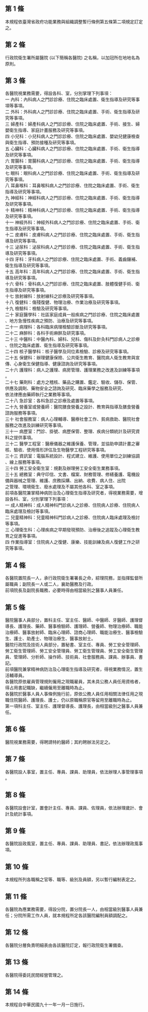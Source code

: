 第 1 條
-------
本規程依臺灣省政府功能業務與組織調整暫行條例第五條第二項規定訂定  
之。

第 2 條
-------
行政院衛生署所屬醫院 (以下簡稱各醫院) 之名稱，以加冠所在地地名為  
原則。

第 3 條
-------
各醫院視業務需要，得設各科、室，分別掌理下列事項：  
一  內科：內科病人之門診診療、住院之臨床處置、衛生指導及研究等事  
    項等事項。  
二  外科：外科病人之門診診療、住院之臨床處置、手術、衛生指導及研  
    究等事項。  
三  婦產科：婦產科病人之門診診療、住院之臨床處置、手術、接生、婦  
    嬰衛生指導、家庭計畫服務及研究等事項。  
四  小兒科：小兒科病人之門診診療、住院之臨床處置、嬰幼兒健康檢查  
    與衛生指導、預防接種及研究等事項。  
五  心臟科：心臟科病人之門診診療、住院之臨床處置、手術、衛生指導  
    及研究等事項。  
六  胃腸科：胃腸科病人之門診診療、住院之臨床處置、手術、衛生指導  
    及研究等事項。  
七  眼科：眼科病人之門診診療、住院之臨床處置、手術、衛生指導及研  
    究等事項。  
八  耳鼻喉科：耳鼻喉科病人之門診診療、住院之臨床處置、手術、衛生  
    指導及研究等事項。  
九  神經科：神經科病人之門診診療、住院之臨床處置、手術、衛生指導  
    及研究等事項。  
十  精神科：精神科病人之門診診療、住院之臨床處置、手術、衛生指導  
    及研究等事項。  
十一  神經外科：神經外科病人之門診診療、住院之臨床處置、手術、衛  
      生指導及研究等事項。  
十二  皮膚科：皮膚科病人之門診診療、住院之臨床處置、手術、衛生指  
      導及研究等事項。  
十三  泌尿科：泌尿科病人之門診診療、住院之臨床處置、手術、衛生指  
      導及研究等事項。  
十四  牙科：牙科病人之門診診療、住院之臨床處置、手術、義齒鑲補、  
      衛生指導及研究等事項。  
十五  高年科：高年科病人之門診診療、住院之臨床處置、手術、衛生指  
      導及研究等事項。  
十六  骨科：骨科病人之門診診療、住院之臨床處置、肢體復健手術、衛  
      生指導及研究等事項。  
十七  放射線科：放射線科之診療及研究等事項。  
十八  復健科：傷殘復健、物理治療、作業治療及研究等事項。  
十九  檢驗科：檢驗及研究等事項。  
二十  家庭醫學科：社區家庭成員一般疾病之門診診療、住院之臨床處置  
      、地方急慢性疾病之預防、治療及研究等事項。  
二十一  病理科：各科臨床病理檢驗診斷及研究等事項。  
二十二  麻醉科：各科手術麻醉及研究事項。  
二十三  中醫科：中醫內科、婦科、兒科、傷科及針灸科門診病人之診療  
        、住院之臨床處置、衛生指導及研究等事項。  
二十四  核子醫學科：核子醫學及同位素檢驗、診療及研究等事項。  
二十五  保健科：辦理健康保險、公共衛生教育、醫院病人衛生教育與宣  
        傳、心身衛生保健指導、健康諮詢及研究等事項。  
二十六  護理科：病人之護理、病房管理、護理業務之改進及訓練等事項  
        。  
二十七  藥劑科：處方之稽核、藥品之購置、鑑定、驗收、儲存、保管、  
        供應及調劑、藥物安全之諮詢及研究、臨床藥學之服務及研究、  
        依法律應由藥師執行之業務等事項。  
二十八  急診室：各枓急診之診療及處置等事項。  
二十九  營養室或營養師：醫院膳食營養之設計、教育與指導及膳食營養  
        諮詢服務等事項。  
三十  社會服務室：病人心理輔導、醫療社會工作、貧病救助、醫院社會  
      服務之改進及訓練研究等事項。  
三十一  病歷室：門診、掛號、病歷保管、整理、疾病分類統計及研究資  
        料之提供事項。  
三十二  醫學工程室：醫療儀器之維護保養、管理，並協助申請計畫之審  
        核、驗收、使用情形評估及生物醫學工程研究等事項。  
三十三  資訊室：電腦系統設計、程式建立、維護、使用單位之訓練協調  
        、線上服務等事項。  
三十四  勞工安全衛生室：規劃及辦理勞工安全衛生業務事項。  
三十五  總務室：典守印信、文書、檔案、財務管理、修繕養護、電機設  
        備與器械之管理、維護、庶務採購、出納、收費、病人住、出院  
        之管理、環境衛生、廢水處理及不屬其他各科、室之事項。  
前項各醫院兼掌精神病防治及心理衛生指導及研究者，得視業務需要，增  
設各科、室，分別掌理下列事項：  
一  成人精神科：成人精神科門診病人之診療、住院病人診療、住院病人  
    臨床處理及檢討等事項。  
二  兒童精神科：兒童精神科門診病人之診療、住院病人臨床處理及檢討  
    等事項。  
三  心理衛生科：心理疾病之早期發現預防、治療後之追蹤及心理衛生教  
    育之促進等事項。  
四  作業指導室：住院病人之復健、康樂、技能訓練及病人復健工作之研  
    究等事項。

第 4 條
-------
各醫院置院長一人，承行政院衛生署署長之命，綜理院務，並指揮監督所  
屬職員；副院長一人或二人，襄助醫務及行政。  
前項院長及副院長職務，必要時得由相當級別之醫事人員兼任。

第 5 條
-------
醫院醫事人員部分，置科主任、室主任、醫師、中醫師、牙醫師、護理督  
導長、護理長、藥師、醫事檢驗師、護理師、營養師、物理治療師、職能  
治療師、醫事放射師、臨床心理師、諮商心理師、職能治療生、醫事檢驗  
生、護士、助產士、物理治療生、醫事放射士。  
醫院行政院及技術人員部分，置秘書、室主任、專員、勞工安全管理師、  
勞工衛生管理師、勞工安全管理員、勞工衛生管理員、勞工安全衛生管理  
員、管理師、分析師、操作師、技術員、社會服務員、課員、辦事員、書  
記。  
前項醫院兼掌精神病防治及心理衛生指導及研究者，得視業務情況，置生  
活輔導員。  
各醫院原依雇員管理規則僱用之現職雇員，其未具公務人員任用資格者，  
得占用書記職缺，繼續僱用至離職時為止。  
各醫院於醫事人員人事條例施行前，原依公務人員任用相關法律任用之現  
職住院醫師、護理長、護士，仍以原職稱原官等留用至離職時為止。  
第一項科主任、室主任、護理督導長、護理長，由相當級別之醫事人員兼  
任。

第 6 條
-------
醫院視業務需要，得聘請特約醫師；其約聘辦法另定之。

第 7 條
-------
各醫院設人事室，置主任、專員、課員、助理員，依法辦理人事管理事項  
。

第 8 條
-------
各醫院設會計室，置會計主任、專員、課員、佐理員，依法辦理歲計、會  
計及統計事項。

第 9 條
-------
各醫院設政風室，置主任、專員、課員、助理員、書記，依法辦理政風事  
項。

第 10 條
--------
本規程所列各職稱之官等、職等、級別及員額，另以暫行編制表定之。

第 11 條
--------
各醫院為應業務需要，得設分院，置分院長一人，由相當級別醫事人員兼  
任；分院所需工作人員，就本規程所定各該醫院編制員額調配之。

第 12 條
--------
各醫院分層負責明細表由各該醫院訂定，報行政院衛生署備查。

第 13 條
--------
各醫院得委託民間經營管理之。

第 14 條
--------
本規程自中華民國九十一年一月一日施行。

